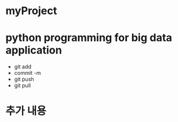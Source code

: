 # myProject
# python programming for big data application
* git add
* commit -m
* git push
* git pull
# 추가 내용